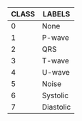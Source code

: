 | CLASS   | LABELS          |
| ------- | --------------- |
| 0       | None            |
| 1       | P-wave          |
| 2       | QRS             |
| 3       | T-wave          |
| 4       | U-wave          |
| 5       | Noise           |
| 6       | Systolic        |
| 7       | Diastolic       |
